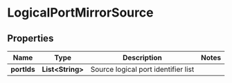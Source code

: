# LogicalPortMirrorSource

## Properties
Name | Type | Description | Notes
------------ | ------------- | ------------- | -------------
**portIds** | **List&lt;String&gt;** | Source logical port identifier list | 
